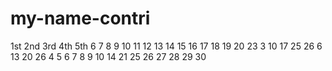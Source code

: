 # my-name-contri
1st
2nd
3rd
4th
5th
6
7
8
9
10
11
12
13
14
15
16
17
18
19
20
23
3
10
17
25
26
6
13
20
26
4
5
6
7
8
9
10
14
21
25
26
27
28
29
30
